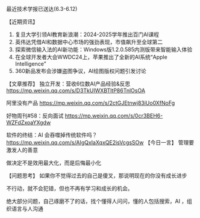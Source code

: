 最近技术学报已送达(6.3-6.12)

【近期资讯】
1. 复旦大学引领AI教育新浪潮：2024-2025学年推出百门AI课程
2. 英伟达凭借AI和数据中心市场的强劲表现，市值飙升至全球第二
3. 探索微信输入法的AI新功能：Windows版1.2.0.585内测版带来智能输入体验
4. 在全球开发者大会WWDC24上，苹果推出了全新的AI系统“Apple Intelligence”
5. 360新品发布会涉嫌盗图争议，AI绘图版权问题引发讨论

【文章推荐】
独立开发：营收6位数AI产品经验&反思
https://mp.weixin.qq.com/s/D3TkUIWXBTltP86TnlOsOA

阿里没有产品
https://mp.weixin.qq.com/s/2ctGJEtnwj83iUo0XfNoFg

好物周刊#58：反向面试
https://mp.weixin.qq.com/s/0cr3BEH6-WZFdZxoaYXgdw

软件的终结：AI 会吞噬掉传统软件吗？
https://mp.weixin.qq.com/s/AIgQxIaXqxQE2isVcgsSOw
【今日一言】
管理要激发人的善意

做决定不是效用最大化，而是后悔最小化

【问题思考】
如果你不觉得过去的自己是傻叉，那说明现在的你没有成长进步

不行动，就不会犯错，但也不再有学习和成长的机会。

绝大部分问题，自己琢磨不了的话，找个懂得人问问，懂的人包括搜索，AI ，组织语言与人沟通